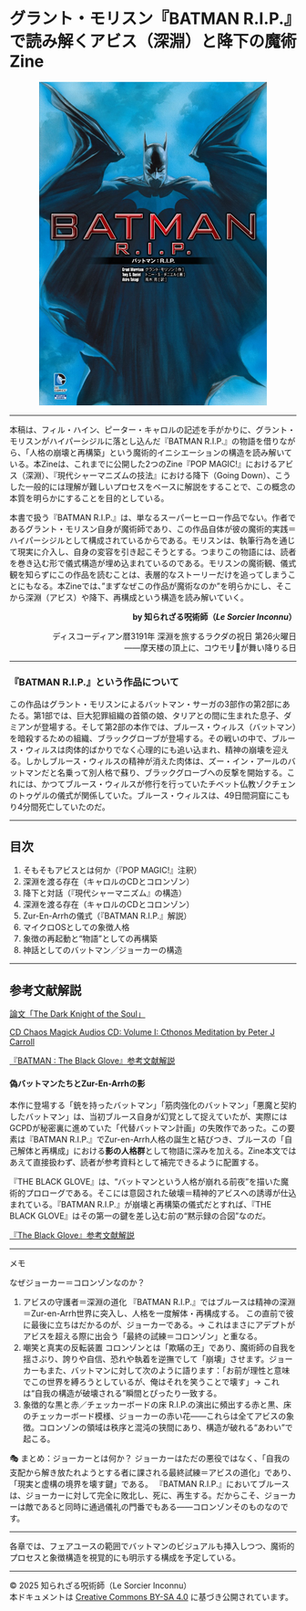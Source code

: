 # グラント・モリスン『BATMAN R.I.P.』で読み解くアビス（深淵）と降下の魔術Zine

<div align="center">
  <img src="BATMAN_RIP.jpg" width="400">
</div>

---

本稿は、フィル・ハイン、ピーター・キャロルの記述を手がかりに、グラント・モリスンがハイパーシジルに落とし込んだ『BATMAN R.I.P.』の物語を借りながら、「人格の崩壊と再構築」という魔術的イニシエーションの構造を読み解いている。本Zineは、これまでに公開した2つのZine『POP MAGIC!』におけるアビス（深淵）、『現代シャーマニズムの技法』における降下（Going Down）、こうした一般的には理解が難しいプロセスをベースに解説をすることで、この概念の本質を明らかにすることを目的としている。

本書で扱う『BATMAN R.I.P.』は、単なるスーパーヒーロー作品でない。作者であるグラント・モリスン自身が魔術師であり、この作品自体が彼の魔術的実践＝ハイパーシジルとして構成されているからである。モリスンは、執筆行為を通じて現実に介入し、自身の変容を引き起こそうとする。つまりこの物語には、読者を巻き込む形で儀式構造が埋め込まれているのである。モリスンの魔術観、儀式観を知らずにこの作品を読むことは、表層的なストーリーだけを追ってしまうことにもなる。本Zineでは、”まずなぜこの作品が魔術なのか”を明らかにし、そこから深淵（アビス）や降下、再構成という構造を読み解いていく。

<div align="right">

**by 知られざる呪術師（*Le Sorcier Inconnu*）**

ディスコーディアン暦3191年 深淵を旅するラクダの祝日 第26火曜日<br>
――摩天楼の頂上に、コウモリ🦇が舞い降りる日

</div>

---

### 『BATMAN R.I.P.』という作品について

この作品はグラント・モリスンによるバットマン・サーガの3部作の第2部にあたる。第1部では、巨大犯罪組織の首領の娘、タリアとの間に生まれた息子、ダミアンが登場する。そして第2部の本作では、ブルース・ウィルス（バットマン）を暗殺するための組織、ブラックグローブが登場する。その戦いの中で、ブルース・ウィルスは肉体的ばかりでなく心理的にも追い込まれ、精神の崩壊を迎える。しかしブルース・ウィルスの精神が消えた肉体は、ズー・イン・アールのバットマンだと名乗って別人格で蘇り、ブラックグローブへの反撃を開始する。これには、かつてブルース・ウィルスが修行を行っていたチベット仏教ゾクチェンのトゥゲルの儀式が関係していた。ブルース・ウィルスは、49日間洞窟にこもり4分間死亡していたのだ。

---

## 目次

1. そもそもアビスとは何か（『POP MAGIC!』注釈）
3. 深淵を渡る存在（キャロルのCDとコロンゾン）
4. 降下と対話（『現代シャーマニズム』の構造）
5. 深淵を渡る存在（キャロルのCDとコロンゾン）
6. Zur-En-Arrhの儀式（『BATMAN R.I.P.』解説）
7. マイクロOSとしての象徴人格
8. 象徴の再起動と“物語”としての再構築
9. 神話としてのバットマン／ジョーカーの構造

---

## 参考文献解説

[論文「The Dark Knight of the Soul」](dark_knight_of_the_soul_summary.md)

[CD Chaos Magick Audios CD: Volume I: Cthonos Meditation by Peter J Carroll](https://www.amazon.co.jp/Chaos-Magick-Audios-CD-Meditation/dp/1935150464/ref=sr_1_6?__mk_ja_JP=%E3%82%AB%E3%82%BF%E3%82%AB%E3%83%8A&crid=BNWH0RDRTBSS&dib=eyJ2IjoiMSJ9.KE1jqjv1J9alJrUVlxX5-Pqmk6WY1xL-nu1J51WadV5UwgVL20Oao6U_QQREySicTocOTUiWPy6mWIQ5bKzqIUNOjOYtILBenF3Bw10VPwc_818J2Cnqi3zy4YBNj6EdqrNXiewQi3EYMvatEmOhvBZwH_bw0vzzTHcjwcfTvFnPgn29aXHHYIOs8ktQ82cMxOS8yyKrnJYv4AYZTdiaU2Jp9lE-P4iQ07kvSJVCcYrJuuHuCXy0zd9Bz4R_VgKfRtsq_adoY8YyhykhXjuj6Zav5WpLjbbY3ZpyATMPRsc.ZwYqMRQJXBP7SBUfWg0vlhUCxVIKV_adjnsDemiFYMQ&dib_tag=se&keywords=chaos+meditation&qid=1746254860&sprefix=chaos+meditation+%2Caps%2C398&sr=8-6)

[『BATMAN : The Black Glove』参考文献解説](batman_black_glove_summary.md)

#### 偽バットマンたちとZur-En-Arrhの影

本作に登場する「銃を持ったバットマン」「筋肉強化のバットマン」「悪魔と契約したバットマン」は、当初ブルース自身が幻覚として捉えていたが、実際にはGCPDが秘密裏に進めていた「代替バットマン計画」の失敗作であった。この要素は『BATMAN R.I.P.』でZur-en-Arrh人格の誕生と結びつき、ブルースの「自己解体と再構成」における**影の人格群**として物語に深みを加える。Zine本文ではあえて直接扱わず、読者が参考資料として補完できるように配置する。

『THE BLACK GLOVE』は、“バットマンという人格が崩れる前夜”を描いた魔術的プロローグである。そこには意図された破壊＝精神的アビスへの誘導が仕込まれている。『BATMAN R.I.P.』が崩壊と再構築の儀式だとすれば、『THE BLACK GLOVE』はその第一の鍵を差し込む前の“黙示録の合図”なのだ。

[『The Black Glove』参考文献解説](batman_black_glove_summary.md)

---
メモ

なぜジョーカー＝コロンゾンなのか？
1. アビスの守護者＝深淵の道化
『BATMAN R.I.P.』ではブルースは精神の深淵＝Zur-en-Arrh世界に突入し、人格を一度解体・再構成する。
この直前で彼に最後に立ちはだかるのが、ジョーカーである。→ これはまさにアデプトがアビスを超える際に出会う「最終の試練＝コロンゾン」と重なる。
2. 嘲笑と真実の反転装置
コロンゾンとは「欺瞞の王」であり、魔術師の自我を揺さぶり、誇りや自信、恐れや執着を逆撫でして「崩壊」させます。ジョーカーもまた、バットマンに対して次のように語ります：「お前が理性と意味でこの世界を縛ろうとしているが、俺はそれを笑うことで壊す」→ これは“自我の構造が破壊される”瞬間とぴったり一致する。
3. 象徴的な黒と赤／チェッカーボードの床
R.I.P.の演出に頻出する赤と黒、床のチェッカーボード模様、ジョーカーの赤い花――これらは全てアビスの象徴。コロンゾンの領域は秩序と混沌の狭間にあり、構造が破れる“あわい”で起こる。

🎭 まとめ：ジョーカーとは何か？
ジョーカーはただの悪役ではなく、「自我の支配から解き放たれようとする者に課される最終試練＝アビスの道化」であり、「現実と虚構の境界を壊す鍵」である。
『BATMAN R.I.P.』においてブルースは、ジョーカーに対して完全に敗北し、死に、再生する。だからこそ、ジョーカーは敵であると同時に通過儀礼の門番でもある――コロンゾンそのものなのです。

---

各章では、フェアユースの範囲でバットマンのビジュアルも挿入しつつ、魔術的プロセスと象徴構造を視覚的にも明示する構成を予定している。

---

© 2025 知られざる呪術師（Le Sorcier Inconnu）  
本ドキュメントは [Creative Commons BY-SA 4.0](https://creativecommons.org/licenses/by-sa/4.0/deed.ja) に基づき公開されています。
